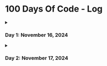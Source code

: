 # 100 Days Of Code - Log

<details>
  <summary><h3>Day 1: November 16, 2024</summary>

**Today's Progress**:

- Solved : Leetcode problem [Two-Sum](https://leetcode.com/problems/two-sum/submissions/1453932224/)
- Learnt about HashMap in Java Collection. How deep & shallow copy works internally wrt Objects and reference. Java's type erasure at runtime.

**Thoughts:**

- Java's type erasure at runtime is pretty interesting. I see the thought process & design principle behind it, i.e. keep things generic at the lowest level.
- Even if everything in Java boils down to type "Object", but on casting any Object to another type, it warns about it, which is impressive. When I tried to create a shallow copy of a HashMap like this `HashMap<String, String> hmap1 = (HashMap<String, String>)(hmap2.clone())`, it started giving me warnings, which upon deep diving, I dicovered the `type erasure at runtime` feature where .clone() returns the data of HashMap in `Object` type which contains references to the values of original HashMap but now the `Object` have lost the type details, hence the warnings, because compiler cannot confirm the type safety, which I think is pretty amazing!

**Link to work:**

- [Solution](https://leetcode.com/problems/two-sum/submissions/1453932224/) to LC problem
</details>


<details>
  <summary><h3>Day 2: November 17, 2024</summary>

**Today's Progress**:

- Solved : Leetcode problem [Sort-Colors](https://leetcode.com/problems/sort-colors/)
- Learnt about the concepts OOPs in Java.
- Started a personal project "[project_l](https://github.com/gauravxor/project_l)" which is intented to let two people watch a video together, remotely.

**Thoughts:**

- Fu*k around till it works.
- Did not deep dived much into java today.
- Solving "real" problems is an absolute joy. Faced an issue recently when I had to watch a video together with someone living at a remote place.
  Dicovered a lack of peoper free services, so trying to build something that atleast I can use. Have very limited knowledge about web-sockets and how they
  work, but look a dive, lets see how deep I can go.

**Link to work:**

- [Solution](https://leetcode.com/submissions/detail/1454975211/) to LC problem
- [Github Repo](https://github.com/gauravxor/project_l) for "project_l".
</details>

